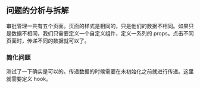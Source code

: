 ## 问题的分析与拆解

审批管理一共有五个页面。页面的样式是相同的，只是他们的数据不相同。如果只是数据不相同，我们只需要定义一个自定义组件，定义一系列的 props。点击不同页面时，传递不同的数据就可以了。





### 简化问题

测试了一下确实是可以的。传递数据的时候需要在未初始化之前就进行传递。这里就需要定义 hook。